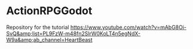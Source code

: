 # ActionRPGGodot
Repository for the tutorial https://www.youtube.com/watch?v=mAbG8Oi-SvQ&amp;list=PL9FzW-m48fn2SlrW0KoLT4n5egNdX-W9a&amp;ab_channel=HeartBeast

